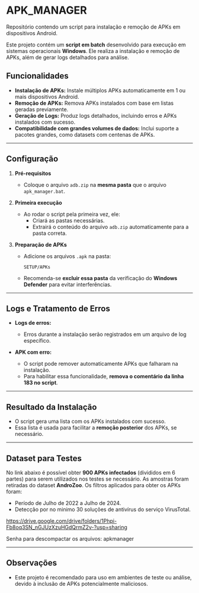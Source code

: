 
# APK_MANAGER  

Repositório contendo um script para instalação e remoção de APKs em dispositivos Android. 

Este projeto contém um **script em batch** desenvolvido para execução em sistemas operacionais **Windows**. Ele realiza a instalação e remoção de APKs, além de gerar logs detalhados para análise.  

## Funcionalidades  
- **Instalação de APKs:** Instale múltiplos APKs automaticamente em 1 ou mais dispositivos Android.  
- **Remoção de APKs:** Remova APKs instalados com base em listas geradas previamente.  
- **Geração de Logs:** Produz logs detalhados, incluindo erros e APKs instalados com sucesso.  
- **Compatibilidade com grandes volumes de dados:** Inclui suporte a pacotes grandes, como datasets com centenas de APKs.  

---

## Configuração  

1. **Pré-requisitos**  
   - Coloque o arquivo `adb.zip` na **mesma pasta** que o arquivo `apk_manager.bat`.  

2. **Primeira execução**  
   - Ao rodar o script pela primeira vez, ele:  
     - Criará as pastas necessárias.  
     - Extrairá o conteúdo do arquivo `adb.zip` automaticamente para a pasta correta.  

3. **Preparação de APKs**  
   - Adicione os arquivos `.apk` na pasta:  
     ```
     SETUP/APKs
     ```  
   - Recomenda-se **excluir essa pasta** da verificação do **Windows Defender** para evitar interferências.  

---

## Logs e Tratamento de Erros  

- **Logs de erros:**  
  - Erros durante a instalação serão registrados em um arquivo de log específico.  

- **APK com erro:**  
  - O script pode remover automaticamente APKs que falharam na instalação.  
  - Para habilitar essa funcionalidade, **remova o comentário da linha 183 no script**.  

---

## Resultado da Instalação  

- O script gera uma lista com os APKs instalados com sucesso.  
- Essa lista é usada para facilitar a **remoção posterior** dos APKs, se necessário.  

---

## Dataset para Testes  

No link abaixo é possível obter **900 APKs infectados** (divididos em 6 partes) para serem utilizados nos testes se necessário.
As amostras foram retiradas do dataset **AndroZoo**. Os filtros aplicados para obter os APKs foram:

- Período de Julho de 2022 a Julho de 2024.
- Detecção por no minimo 30 soluções de antivírus do serviço VirusTotal.

https://drive.google.com/drive/folders/1Phpi-Fb8oq3SN_nGJUzXzuHGdQrmZ2v-?usp=sharing

Senha para descompactar os arquivos: apkmanager

---

## Observações  

- Este projeto é recomendado para uso em ambientes de teste ou análise, devido à inclusão de APKs potencialmente maliciosos.  
